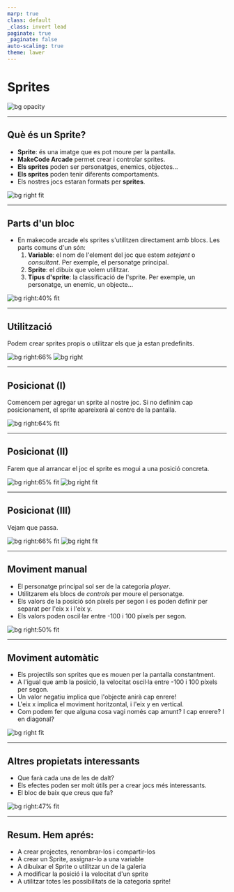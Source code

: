 ```yaml
---
marp: true
class: default
_class: invert lead
paginate: true
_paginate: false
auto-scaling: true
theme: lawer
---
```


# Sprites

![bg opacity](../../images/sprites.gif)

---

<style scoped>section { font-size:31px; }</style>

## Què és un Sprite?

- **Sprite**: és una imatge que es pot moure per la pantalla.
- **MakeCode Arcade** permet crear i controlar sprites.
- **Els sprites** poden ser personatges, enemics, objectes...
- **Els sprites** poden tenir diferents comportaments.
- Els nostres jocs estaran formats per **sprites**.

![bg right fit](../../images/spritesheet.png)

---
<style scoped>section { font-size:29.3px; }</style>

## Parts d'un bloc

- En makecode arcade els sprites s'utilitzen directament amb blocs. Les parts comuns d'un són:
    1. **Variable**: el nom de l'element del joc que estem _setejant_ o _consultant_. Per exemple, el personatge principal.
    2. **Sprite**: el dibuix que volem utilitzar.
    3. **Tipus d'sprite**: la classificació de l'sprite. Per exemple, un personatge, un enemic, un objecte...

![bg right:40% fit](../../images/block_parts.png)

---

## Utilització

Podem crear sprites propis o utilitzar els que ja estan predefinits.

![bg right:66%](../../images/sprite_editor.png)
![bg right](../../images/existing_sprite.png)

---

## Posicionat (I)

Comencem per agregar un sprite al nostre joc. Si no definim cap posicionament, el sprite apareixerà al centre de la pantalla.

![bg right:64% fit](../../images/sprite_inicial2.png)

---

## Posicionat (II)

Farem que al arrancar el joc el sprite es mogui a una posició concreta.

![bg right:65% fit](../../images/sprite_modificat_esquerra.png)
![bg right fit](../../images/sprite_modificat_dreta.png)

---

## Posicionat (III)

Vejam que passa.

![bg right:66% fit](../../images/simulador_crt7_esquerra.png)
![bg right fit](../../images/simulador_cr7_dreta.png)

---

<style scoped>section { font-size:31px; }</style>

## Moviment manual

- El personatge principal sol ser de la categoria _player_.
- Utilitzarem els blocs de _controls_ per moure el personatge.
- Els valors de la posició són píxels per segon i es poden definir per separat per l'eix x i l'eix y.
- Els valors poden oscil·lar entre -100 i 100 píxels per segon.

![bg right:50% fit](../../images/sprite_mando.png)


---

<style scoped>section { font-size:28px; }</style>

## Moviment automàtic

- Els projectils son sprites que es mouen per la pantalla constantment.
- A l'igual que amb la posició, la velocitat oscil·la entre -100 i 100 píxels per segon.
- Un valor negatiu implica que l'objecte anirà cap enrere!
- L'eix x implica el moviment horitzontal, i l'eix y en vertical.
- Com podem fer que alguna cosa vagi només cap amunt? I cap enrere? I en diagonal?

![bg right fit](../../images/velocity.png)

---

## Altres propietats interessants

- Que farà cada una de les de dalt?
- Els efectes poden ser molt útils per a crear jocs més interessants.
- El bloc de baix que creus que fa?

![bg right:47% fit](../../images/propietats_movviment.png)

---

## Resum. Hem aprés:

- A crear projectes, renombrar-los i compartir-los
- A crear un Sprite, assignar-lo a una variable
- A dibuixar el Sprite o utilitzar un de la galeria
- A modificar la posició i la velocitat d'un sprite
- A utilitzar totes les possibilitats de la categoria sprite!